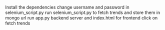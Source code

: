 Install the dependencies
change username and password in selenium_script.py
run selenium_script.py to fetch trends and store them in mongo url
run app.py backend server and index.html for frontend
click on fetch trends